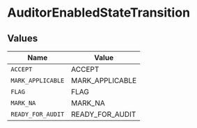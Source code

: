 # AuditorEnabledStateTransition


## Values

| Name              | Value             |
| ----------------- | ----------------- |
| `ACCEPT`          | ACCEPT            |
| `MARK_APPLICABLE` | MARK_APPLICABLE   |
| `FLAG`            | FLAG              |
| `MARK_NA`         | MARK_NA           |
| `READY_FOR_AUDIT` | READY_FOR_AUDIT   |